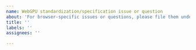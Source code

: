 ```yaml
---
name: WebGPU standardization/specification issue or question
about: 'For browser-specific issues or questions, please file them under the browser's own issue tracker: https://github.com/gpuweb/gpuweb/wiki/Implementation-Status'
title: ''
labels: ''
assignees: ''

---
```


